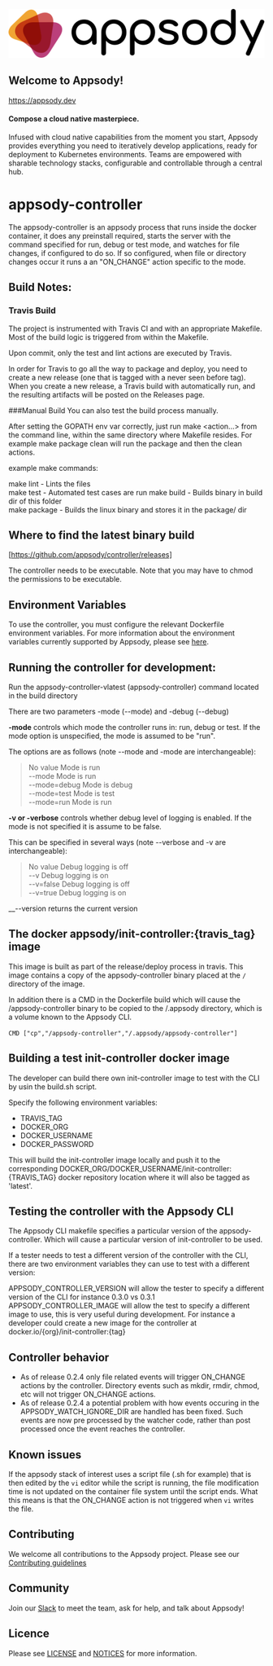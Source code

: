 ![](https://raw.githubusercontent.com/appsody/website/master/src/images/appsody_full_logo.svg?sanitize=true)

## Welcome to Appsody!
<https://appsody.dev>

#### Compose a cloud native masterpiece.

Infused with cloud native capabilities from the moment you start, Appsody provides everything you need to iteratively develop applications, ready for deployment to Kubernetes environments. Teams are empowered with sharable technology stacks, configurable and controllable through a central hub.

# appsody-controller 
The appsody-controller is an appsody process that runs inside the docker container, it does any preinstall required, starts the server with the command specified for run, debug or test mode, and watches for file changes, if configured to do so.  If so configured, when file or directory changes occur it runs a an "ON_CHANGE" action specific to the mode.

## Build Notes: 

### Travis Build
The project is instrumented with Travis CI and with an appropriate Makefile. Most of the build logic is triggered from within the Makefile.

Upon commit, only the test and lint actions are executed by Travis.

In order for Travis to go all the way to package and deploy, you need to create a new release (one that is tagged with a never seen before tag). When you create a new release, a Travis build with automatically run, and the resulting artifacts will be posted on the Releases page.

###Manual Build
You can also test the build process manually.

After setting the GOPATH env var correctly, just run make <action...> from the command line, within the same directory where Makefile resides. For example make package clean will run the package and then the clean actions.

example make commands:  
  
make lint  - Lints the files   
make test - Automated test cases are run
make build - Builds binary in build dir of this folder  
make package - Builds the linux binary and stores it in the package/ dir  

## Where to find the latest binary build

[https://github.com/appsody/controller/releases] 

The controller needs to be executable.  Note that you may have to chmod the permissions to be executable. 

## Environment Variables 
To use the controller, you must configure the relevant Dockerfile environment variables. For more information about the environment variables currently supported by Appsody, please see [here](https://appsody.dev/docs/stacks/environment-variables).

## Running the controller for development:  

Run the appsody-controller-vlatest (appsody-controller) command located in the build directory 

There are two parameters -mode (--mode) and -debug (--debug)

__-mode__ controls which mode the controller runs in: run, debug or test.
If the mode option is unspecified, the mode is assumed to be "run".

The options are as follows (note --mode and -mode are interchangeable):  
>No value      Mode is run  
>--mode      Mode is run  
>--mode=debug    Mode is debug  
>--mode=test     Mode is test  
>--mode=run      Mode is run  

__-v or -verbose__ controls whether debug level of logging is enabled.
If the mode is not specified it is assume to be false.

This can be specified in several ways (note --verbose and -v are interchangeable):  
>No value        Debug logging is off  
>--v      Debug logging is on  
>--v=false   Debug logging is off  
>--v=true   Debug logging is on  

__--version returns the current version

## The docker appsody/init-controller:{travis_tag} image

This image is built as part of the release/deploy process in travis.
This image contains a copy of the appsody-controller binary placed at the `/` directory of the image.

In addition there is a CMD in the Dockerfile build which will cause the /appsody-controller binary to be copied to the /.appsody directory, which is a volume known to the Appsody CLI.

`CMD ["cp","/appsody-controller","/.appsody/appsody-controller"]`

## Building a test init-controller docker image

The developer can build there own init-controller image to test with the CLI by usin the build.sh script.

Specify the following environment variables:
- TRAVIS_TAG 
- DOCKER_ORG
- DOCKER_USERNAME
- DOCKER_PASSWORD

This will build the init-controller image locally and push it to the corresponding DOCKER_ORG/DOCKER_USERNAME/init-controller:{TRAVIS_TAG} docker repository location where it will also be tagged as 'latest'.


## Testing the controller with the Appsody CLI
The Appsody CLI makefile specifies a particular version of the appsody-controller.  Which will cause a particular version of init-controller to be used.

If a tester needs to test a different version of the controller with the CLI, there are two environment variables they can use to test with a different version:

APPSODY_CONTROLLER_VERSION will allow the tester to specify a different version of the CLI for instance 0.3.0 vs 0.3.1
APPSODY_CONTROLLER_IMAGE will allow the test to specify a different image to use, this is very useful during development.
For instance a developer could create a new image for the controller at docker.io/{org}/init-controller:{tag}

## Controller behavior

- As of release 0.2.4 only file related events will trigger ON_CHANGE actions by the controller.  Directory events such as mkdir, rmdir, chmod, etc will not trigger ON_CHANGE actions.
- As of release 0.2.4 a potential problem with how events occuring in the APPSODY_WATCH_IGNORE_DIR are handled has been fixed.  Such events are now pre processed by the watcher code, rather than post processed once the event reaches the controller.

## Known issues

If the appsody stack of interest uses a script file (.sh for example) that is then edited by the `vi` editor while the script is running, the file modification time is not updated on the container file system until the script ends.  What this means is that the ON_CHANGE action is not triggered when `vi` writes the file.

## Contributing

We welcome all contributions to the Appsody project. Please see our [Contributing guidelines](https://github.com/appsody/docs/blob/master/CONTRIBUTING.md)

## Community

Join our [Slack](https://appsody-slack.eu-gb.mybluemix.net/) to meet the team, ask for help, and talk about Appsody!

## Licence

Please see [LICENSE](https://github.com/appsody/docs/blob/master/LICENSE) and [NOTICES](https://github.com/appsody/website/blob/master/NOTICE.md) for more information.
